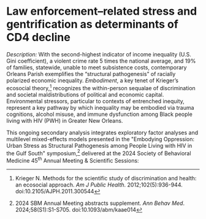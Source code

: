 # Law enforcement–related stress and gentrification as determinants of CD4 decline

*_Description:_* With the second-highest indicator of income inequality (U.S. Gini coefficient), a violent crime rate 5 times the national average, and 19% of families, statewide, unable to meet subsistence costs, contemporary Orleans Parish exemplifies the “structural pathogenesis” of racially polarized economic inequality. _Embodiment_, a key tenet of Krieger’s ecosocial theory,[^1] recognizes the within-person sequalae of discrimination and societal maldistributions of political and economic capital. Environmental stressors, particular to contexts of entrenched inequity, represent a key pathway by which inequality may be embodied via trauma cognitions, alcohol misuse, and immune dysfunction among Black people living with HIV (PWH) in Greater New Orleans.

This ongoing secondary analysis integrates exploratory factor analyses and multilevel mixed-effects models presented in the "Embodying Oppression: Urban Stress as Structural Pathogenesis among People Living with HIV in the Gulf South" symposium,[^2] delivered at the 2024 Society of Behavioral Medicine 45<sup>th</sup> Annual Meeting & Scientific Sessions:

[^1]: Krieger N. Methods for the scientific study of discrimination and health: an ecosocial approach. _Am J Public Health_. 2012;102(5):936-944. doi:10.2105/AJPH.2011.300544

[^2]: 2024 SBM Annual Meeting abstracts supplement. _Ann Behav Med_. 2024;58(S1):S1-S705. doi:10.1093/abm/kaae014
